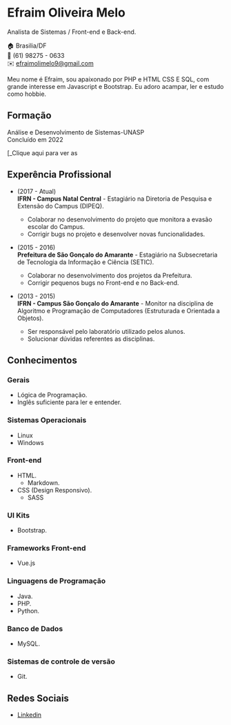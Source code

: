 # Efraim Oliveira Melo
Analista de Sistemas  / Front-end e Back-end.

:house:    Brasilia/DF <br>
:iphone:   (61) 98275 - 0633 <br>
:envelope:  efraimolimelo9@gmail.com

Meu nome é Efraim, sou apaixonado por PHP e HTML CSS E SQL, com grande interesse em Javascript e Bootstrap. Eu adoro acampar, ler e estudo como hobbie.

## Formação
Análise e Desenvolvimento de Sistemas-UNASP <br>
Concluído em 2022


[_Clique aqui para ver as 
## Experência Profissional
* (2017 -  Atual) <br>
**IFRN - Campus Natal Central** -
Estagiário na Diretoria de Pesquisa e Extensão do Campus (DIPEQ).
  * Colaborar no desenvolvimento do projeto que monitora a evasão escolar do Campus.
  * Corrigir bugs no projeto e desenvolver novas funcionalidades.


* (2015 -  2016) <br>
**Prefeitura de São Gonçalo do Amarante** -
Estagiário na Subsecretaria de Tecnologia da Informação e Ciência (SETIC).
  * Colaborar no desenvolvimento dos projetos da Prefeitura.
  * Corrigir pequenos bugs no Front-end e no Back-end.


* (2013 -  2015) <br>
**IFRN - Campus São Gonçalo do Amarante** -
Monitor na disciplina de Algoritmo e Programação de Computadores (Estruturada e Orientada a Objetos).
  * Ser responsável pelo laboratório utilizado pelos alunos.
  * Solucionar dúvidas referentes as disciplinas.

## Conhecimentos

### Gerais
* Lógica de Programação.
* Inglês suficiente para ler e entender.

### Sistemas Operacionais
* Linux
* Windows

### Front-end
* HTML.
  * Markdown.
* CSS (Design Responsivo).
  * SASS


### UI Kits

* Bootstrap.

### Frameworks Front-end
* Vue.js

### Linguagens de Programação
* Java.
* PHP.
* Python.


### Banco de Dados
* MySQL.

### Sistemas de controle de versão
* Git.


## Redes Sociais

*   [Linkedin]( https://br.linkedin.com/in/efraim-oliveira-melo-2659911a6 )
<br><br>
